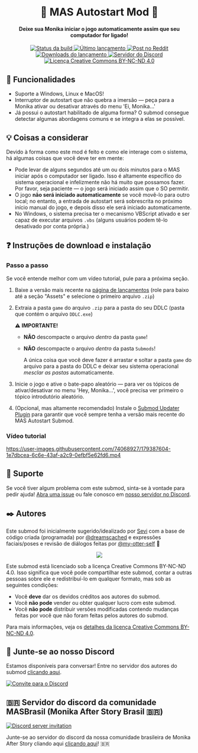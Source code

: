 <h1 align="center">🚀 MAS Autostart Mod 🚀</h1>
<h4 align="center">Deixe sua Monika iniciar o jogo automaticamente assim que seu computador for ligado!</h4>

<p align="center">
  <a href="https://github.com/Friends-of-Monika/mas-autostart/actions/workflows/check.yml">
    <img alt="Status da build" src="https://github.com/Friends-of-Monika/mas-autostart/actions/workflows/check.yml/badge.svg?branch=master&event=push">
  </a>
  <a href="https://github.com/friends-of-monika/mas-autostart/releases/latest">
    <img alt="Último lançamento" src="https://img.shields.io/github/v/release/friends-of-monika/mas-autostart">
  </a>
  <a href="https://www.reddit.com/r/MASFandom/comments/vrbpdy/mas_autostart_mod_now_released_links_to_github">
    <img alt="Post no Reddit" src="https://img.shields.io/badge/dynamic/json?color=FF4500&label=%F0%9D%97%8B%2Fmasfandom%20post&query=%24[0].data.children[0].data.score&url=https%3A%2F%2Fwww.reddit.com%2Fr%2FMASFandom%2Fcomments%2Fvrbpdy%2Fmas_autostart_mod_now_released_links_to_github.json&style=social&logo=reddit&suffix=+upvotes">
  </a>
  <a href="https://github.com/friends-of-monika/mas-autostart/releases">
    <img alt="Downloads do lançamento" src="https://img.shields.io/github/downloads/friends-of-monika/mas-autostart/total">
  </a>
  <a href="https://mon.icu/discord">
    <img alt="Servidor do Discord" src="https://discordapp.com/api/guilds/1029849988953546802/widget.png?style=shield">
  </a>
  <a href="https://github.com/friends-of-monika/mas-autostart/blob/master/license.txt">
    <img alt="Licença Creative Commons BY-NC-ND 4.0" src="https://img.shields.io/badge/License-CC_BY--NC--ND_4.0-lightgrey.svg">
  </a>
</p>

## 🌟 Funcionalidades

* Suporte a Windows, Linux e MacOS!
* Interruptor de autostart que não quebra a imersão —
  peça para a Monika ativar ou desativar através do menu 'Ei, Monika...'
* Já possui o autostart habilitado de alguma forma? O submod consegue detectar
  algumas abordagens comuns e se integra a elas se possível.

## 💡 Coisas a considerar

Devido à forma como este mod é feito e como ele interage com o sistema, há algumas
coisas que você deve ter em mente:

* Pode levar de alguns segundos até um ou dois minutos para o MAS iniciar
  após o computador ser ligado. Isso é altamente específico do sistema operacional
  e infelizmente não há muito que possamos fazer. Por favor, seja paciente — o jogo
  será iniciado assim que o SO permitir.
* O jogo **não será iniciado automaticamente** se você movê-lo para outro local;
  no entanto, a entrada de autostart será sobrescrita no próximo início manual do jogo,
  e depois disso ele será iniciado automaticamente.
* No Windows, o sistema precisa ter o mecanismo VBScript ativado e ser capaz de
  executar arquivos `.vbs` (alguns usuários podem tê-lo desativado por conta própria.)

## ❓ Instruções de download e instalação

### Passo a passo

Se você entende melhor com um vídeo tutorial, pule para a próxima seção.

1. Baixe a versão mais recente na [página de lançamentos](https://github.com/friends-of-monika/mas-autostart/releases/latest)
   (role para baixo até a seção "Assets" e selecione o primeiro arquivo `.zip`)
2. Extraia a pasta `game` do arquivo `.zip` para a pasta do seu DDLC (pasta que contém
   o arquivo `DDLC.exe`)

   ⚠️ **IMPORTANTE!**
   * **NÃO** descompacte o arquivo *dentro* da pasta `game`!
   * **NÃO** descompacte o arquivo *dentro* da pasta `Submods`!

     A única coisa que você deve fazer é arrastar e soltar a pasta `game` do arquivo
     para a pasta do DDLC e deixar seu sistema operacional *mesclar as pastas*
     automaticamente.
3. Inicie o jogo e ative o bate-papo aleatório — para ver os tópicos de ativar/desativar
   no menu 'Hey, Monika...', você precisa ver primeiro o tópico introdutório aleatório.
4. (Opcional, mas altamente recomendado) Instale o [Submod Updater Plugin](https://github.com/Booplicate/MAS-Submods-SubmodUpdaterPlugin)
   para garantir que você sempre tenha a versão mais recente do MAS Autostart Submod.

### Vídeo tutorial

<!-- Isso é péssimo, mas o GitHub renderiza o vídeo só por ver o link. Gah. -->
https://user-images.githubusercontent.com/74068927/179387604-1e7dbcea-6c6e-43af-a2c9-0efbf5e62fd6.mp4

## 🔧 Suporte

Se você tiver algum problema com este submod, sinta-se à vontade para pedir ajuda!
[Abra uma issue](https://github.com/Friends-of-Monika/mas-autostart/issues/new?assignees=&labels=bug&template=bug-report.yml&title=Bug%3A+)
ou fale conosco em [nosso servidor no Discord](https://dcache.me/discord).

## ✒️ Autores

Este submod foi inicialmente sugerido/idealizado por [Sevi](https://reddit.com/u/lost_localcat)
com a base de código criada (programada) por [@dreamscached](https://github.com/dreamscached)
e expressões faciais/poses e revisão de diálogos feitas por [@my-otter-self](https://github.com/my-otter-self) 💛

<p align="center">
  <a href="https://github.com/friends-of-monika/mas-autostart/graphs/contributors">
    <img src="https://contrib.rocks/image?repo=friends-of-monika/mas-autostart&max=6" />
  </a>
</p>

Este submod está licenciado sob a licença Creative Commons BY-NC-ND 4.0. Isso significa
que você pode compartilhar este submod, contar a outras pessoas sobre ele e redistribuí-lo
em qualquer formato, mas sob as seguintes condições:

* Você **deve** dar os devidos créditos aos autores do submod.
* Você **não pode** vender ou obter qualquer lucro com este submod.
* Você **não pode** distribuir versões modificadas contendo mudanças feitas por você
  que não foram feitas pelos autores do submod.

Para mais informações, veja os [detalhes da licença Creative Commons BY-NC-ND 4.0](https://creativecommons.org/licenses/by-nc-nd/4.0/).

## 💬 Junte-se ao nosso Discord

Estamos disponíveis para conversar! Entre no servidor dos autores do submod [clicando aqui](https://dcache.me/discord).

[![Convite para o Discord](https://discordapp.com/api/guilds/1029849988953546802/widget.png?style=banner3)](https://dcache.me/discord)

## 🇧🇷 Servidor do discord da comunidade MASBrasil (Monika After Story Brasil 🇧🇷)
[![Discord server invitation](https://discordapp.com/api/guilds/1332992827701067786/widget.png?style=banner3)](https://discord.gg/vq5GZBW42R)

Junte-se ao servidor do discord da nossa comunidade brasileira de Monika After Story cliando aqui [clicando aqui](https://discord.gg/vq5GZBW42R)! 🇧🇷 
